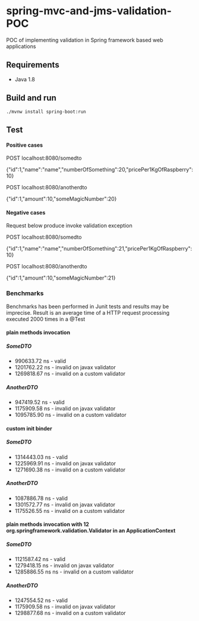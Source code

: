 # spring-mvc-and-jms-validation-POC

POC of implementing validation in Spring framework based web applications

## Requirements

* Java 1.8

## Build and run

    ./mvnw install spring-boot:run

## Test  

#### Positive cases

POST localhost:8080/somedto

{"id":1,"name":"name","numberOfSomething":20,"pricePer1KgOfRaspberry":10}


POST localhost:8080/anotherdto

{"id":1,"amount":10,"someMagicNumber":20}
  
#### Negative cases

Request below produce invoke validation exception

POST localhost:8080/somedto

{"id":1,"name":"name","numberOfSomething":21,"pricePer1KgOfRaspberry":10}


POST localhost:8080/anotherdto

{"id":1,"amount":10,"someMagicNumber":21}
 
 
 ### Benchmarks 
 
 Benchmarks has been performed in Junit tests and results may be imprecise.
Result is an average time of a HTTP request processing executed 2000 times in a @Test
 
 #### plain methods invocation
 ##### SomeDTO
* 990633.72 ns - valid
* 1201762.22 ns - invalid on javax validator
* 1269818.67 ns - invalid on a custom validator
   
 ##### AnotherDTO
* 947419.52 ns - valid
* 1175909.58 ns - invalid on javax validator
* 1095785.90 ns - invalid on a custom validator
 
 #### custom init binder
 ##### SomeDTO
* 1314443.03 ns - valid
* 1225969.91 ns - invalid on javax validator
* 1271690.38 ns - invalid on a custom validator
 
 ##### AnotherDTO
* 1087886.78 ns - valid
* 1301572.77 ns - invalid on javax validator
* 1175526.55 ns - invalid on a custom validator

 #### plain methods invocation with 12 org.springframework.validation.Validator in an ApplicationContext
 ##### SomeDTO
* 1121587.42 ns - valid
* 1279418.15 ns - invalid on javax validator
* 1285886.55 ns ns - invalid on a custom validator
   
 ##### AnotherDTO
* 1247554.52 ns - valid
* 1175909.58 ns - invalid on javax validator
* 1298877.68 ns - invalid on a custom validator

  

  
   
 
 
 


  